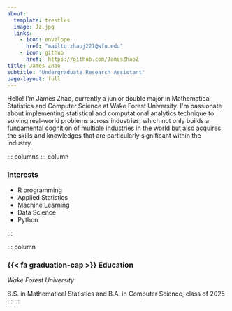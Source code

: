 ```yaml
---
about:
  template: trestles
  image: Jz.jpg
  links:
    - icon: envelope
      href: "mailto:zhaoj221@wfu.edu"
    - icon: github
      href:  https://github.com/JamesZhaoZ
title: James Zhao
subtitle: "Undergraduate Research Assistant"
page-layout: full
---
```


Hello! I'm James Zhao, currently a junior double major in Mathematical Statistics and Computer Science at Wake Forest University. I'm passionate about implementing statistical and computational analytics technique to solving real-world problems across industries, which not only builds a fundamental cognition of multiple industries in the world but also acquires the skills and knowledges that are particularly significant within the industry. 


::: columns
::: column

### Interests

- R programming
- Applied Statistics
- Machine Learning
- Data Science
- Python

:::

::: column
### {{< fa graduation-cap >}} Education

*Wake Forest University*

B.S. in Mathematical Statistics and B.A. in Computer Science, class of 2025
:::
:::

